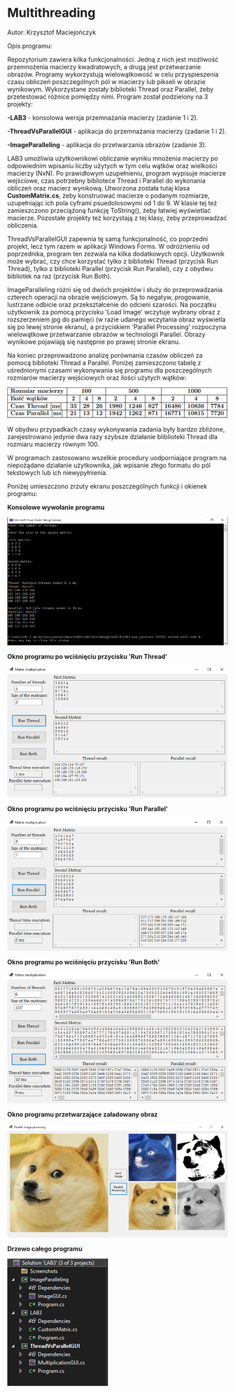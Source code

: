 # Multithreading

Autor: Krzysztof Maciejończyk

Opis programu:

Repozytorium zawiera kilka funkcjonalności. Jedną z nich jest możliwość przemnożenia macierzy kwadratowych, a drugą jest przetwarzanie obrazów. Programy wykorzystują wielowątkowość w celu przyspieszenia czasu obliczeń poszczególnych pól w macierzy lub pikseli w obrazie wynikowym. Wykorzystane zostały biblioteki Thread oraz Parallel, żeby przetestować różnice pomiędzy nimi.
Program został podzielony na 3 projekty:

**-LAB3** - konsolowa wersja przemnażania macierzy (zadanie 1 i 2).

**-ThreadVsParallelGUI** - aplikacja do przemnażania macierzy (zadanie 1 i 2).

**-ImageParalleling** - aplikacja do przetwarzania obrazów (zadanie 3).

LAB3 umożliwia użytkownikowi obliczanie wyniku mnożenia macierzy po odpowiednim wpisaniu liczby użytych w tym celu wątków oraz wielkości macierzy (NxN). Po prawidłowym uzupełnieniu, program wypisuje macierze wejściowe, czas potrzebny bibliotece Thread i Parallel do wykonania obliczeń oraz macierz wynikową. Utworzona została tutaj klasa **CustomMatrix.cs**, żeby konstruować macierze o podanym rozmiarze, uzupełniając ich pola cyframi psuedolosowymi od 1 do 9. W klasie tej też zamieszczono przeciążoną funkcję ToString(), żeby łatwiej wyświetlać macierze. Pozostałe projekty też korzystają z tej klasy, żeby przeprowadzać obliczenia.

ThreadVsParallelGUI zapewnia tę samą funkcjonalność, co poprzedni projekt, lecz tym razem w aplikacji Windows Forms. W odróżnieniu od poprzednika, program ten zezwala na kilka dodatkowych opcji. Użytkownik może wybrać, czy chce korzystać tylko z biblioteki Thread (przycisk Run Thread), tylko z biblioteki Parallel (przycisk Run Parallel), czy z obydwu bibliotek na raz (przycisk Run Both).

ImageParalleling różni się od dwóch projektów i służy do przeprowadzania czterech operacji na obrazie wejściowym. Są to negatyw, progowanie, lustrzane odbicie oraz przekształcenie do odcieni szarości. Na początku użytkownik za pomocą przycisku 'Load Image' wczytuje wybrany obraz z rozszerzeniem jpg do pamięci (w razie udanego wczytania obraz wyświetla się po lewej stronie ekranu), a przyciskiem 'Parallel Processing' rozpoczyna wielowątkowe przetwarzanie obrazów w technologii Parallel. Obrazy wynikowe pojawiają się następnie po prawej stronie ekranu.

Na koniec przeprowadzono analizę porównania czasów obliczeń za pomocą biblioteki Thread a Parallel. Poniżej zamieszczono tabelę z uśrednionymi czasami wykonywania się programu dla poszczególnych rozmiarów macierzy wejściowych oraz ilości użytych wątków:

![Time](ThreadScreenshots/Time.PNG)

W obydwu przypadkach czasy wykonywania zadania były bardzo zbliżone, zarejestrowano jedynie dwa razy szybsze działanie bliblioteki Thread dla rozmiaru macierzy równym 100.

W programach zastosowano wszelkie procedury uodporniające program na niepożądane działanie użytkownika, jak wpisanie złego formatu do pól tekstowych lub ich niewypyłnienia.

Poniżej umieszczono zrzuty ekranu poszczególnych funkcji i okienek programu:

**Konsolowe wywołanie programu**

![BothConsole](ThreadScreenshots/BothConsole.PNG)

**Okno programu po wciśnięciu przycisku 'Run Thread'**

![ThreadGUI](ThreadScreenshots/ThreadGUI.PNG)

**Okno programu po wciśnięciu przycisku 'Run Parallel'**

![ParallelGUI](ThreadScreenshots/ParallelGUI.PNG)

**Okno programu po wciśnięciu przycisku 'Run Both'**

![BothGUI](ThreadScreenshots/BothGUI.PNG)

**Okno programu przetwarzające załadowany obraz**

![ImageGUI](ThreadScreenshots/ImageGUI.PNG)

**Drzewo całego programu**

![Tree](ThreadScreenshots/Tree.PNG)
